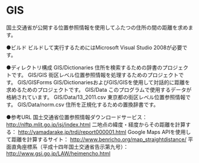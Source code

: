GIS
===

国土交通省が公開する位置参照情報を使用してふたつの住所の間の距離を求めます。

●ビルド
ビルドして実行するためにはMicrosoft Visual Studio 2008が必要です。

●ディレクトリ構成
GIS/Dictionaries       住所を検索するための辞書のプロジェクトです。
GIS/GIS                街区レベル位置参照情報を処理するためのプロジェクトです。
GIS/GISForms           GIS/DictionariesおよびGIS/GISを使用して対話的に距離を求めるためのプロジェクトです。
GIS/Data               このプログラムで使用するデータが格納されています。
GIS/Data/13_2011.csv   東京都の街区レベル位置参照情報です。
GIS/Data/norm.csv      住所を正規化するための置換辞書です。

●参考URL
国土交通省位置参照情報ダウンロードサービス： http://nlftp.mlit.go.jp/isj/index.html
二地点の緯度・経度からその距離を計算する： http://yamadarake.jp/trdi/report000001.html
Google Maps APIを使用して距離を計算するサイト： http://www.benricho.org/map_straightdistance/
平面直角座標系（平成十四年国土交通省告示第九号）： http://www.gsi.go.jp/LAW/heimencho.html
